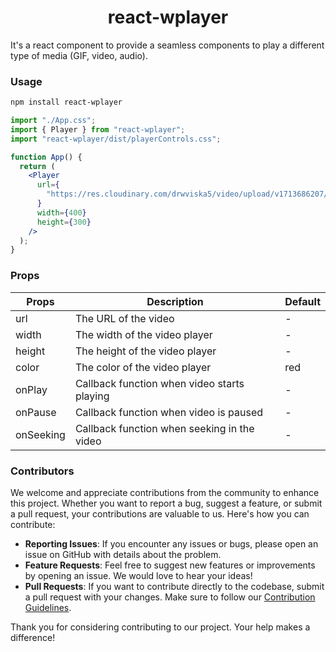# <center>react-wplayer</center>

It's a react component to provide a seamless components to play a different type of media (GIF, video, audio).

### Usage

```bash
npm install react-wplayer
```

```jsx
import "./App.css";
import { Player } from "react-wplayer";
import "react-wplayer/dist/playerControls.css";

function App() {
  return (
    <Player
      url={
        "https://res.cloudinary.com/drwviska5/video/upload/v1713686207/Trend/memes/becyf4toaabgoghlnvjp.mp4"
      }
      width={400}
      height={300}
    />
  );
}
```

### Props

| Props     | Description                                 | Default |
| --------- | ------------------------------------------- | ------- |
| url       | The URL of the video                        | -       |
| width     | The width of the video player               | -       |
| height    | The height of the video player              | -       |
| color     | The color of the video player               | red     |
| onPlay    | Callback function when video starts playing | -       |
| onPause   | Callback function when video is paused      | -       |
| onSeeking | Callback function when seeking in the video | -       |

### Contributors

We welcome and appreciate contributions from the community to enhance this project. Whether you want to report a bug, suggest a feature, or submit a pull request, your contributions are valuable to us. Here's how you can contribute:

- **Reporting Issues**: If you encounter any issues or bugs, please open an issue on GitHub with details about the problem.
- **Feature Requests**: Feel free to suggest new features or improvements by opening an issue. We would love to hear your ideas!
- **Pull Requests**: If you want to contribute directly to the codebase, submit a pull request with your changes. Make sure to follow our [Contribution Guidelines](./CONTRIBUTING.md).

Thank you for considering contributing to our project. Your help makes a difference!

